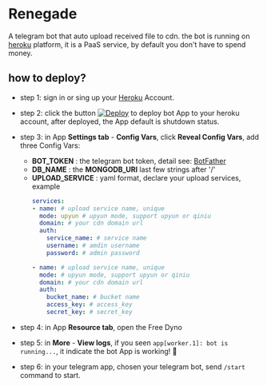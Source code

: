 # Renegade

A telegram bot that auto upload received file to cdn.
the bot is running on [heroku](https://www.heroku.com/) platform, it is a PaaS service, by default you don't have to spend money.
 

## how to deploy?

* step 1: sign in or sing up your [Heroku](https://dashboard.heroku.com/) Account.
* step 2: click the button [![Deploy](https://www.herokucdn.com/deploy/button.svg)](https://heroku.com/deploy?template=https://github.com/zhengrenzhe/Renegade) to deploy bot App to your heroku account, after deployed, the App default is shutdown status.
* step 3: in App **Settings tab** - **Config Vars**, click **Reveal Config Vars**, add three Config Vars:
    * **BOT_TOKEN** : the telegram bot token, detail see: [BotFather](https://core.telegram.org/bots#6-botfather)
    * **DB_NAME** : the **MONGODB_URI** last few strings after '/'
    * **UPLOAD_SERVICE** : yaml format, declare your upload services, example
        ```yaml
        services:
        - name: # upload service name, unique
          mode: upyun # upyun mode, support upyun or qiniu 
          domain: # your cdn domain url
          auth:
            service_name: # service name
            username: # amdin username
            password: # admin password
        
        - name: # upload service name, unique
          mode: # upyun mode, support upyun or qiniu
          domain: # your cdn domain url
          auth:
            bucket_name: # bucket name
            access_key: # access_key 
            secret_key: # secret_key
        ```

* step 4: in App **Resource tab**, open the Free Dyno
* step 5: in **More** - **View logs**, if you seen `app[worker.1]: bot is running...`, it indicate the bot App is working! 🥳
* step 6: in your telegram app, chosen your telegram bot, send `/start` command to start.
